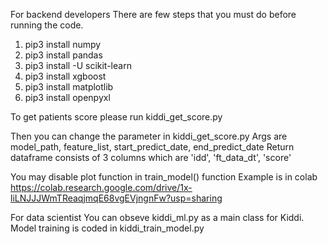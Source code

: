 
For backend developers
There are few steps that you must do before running the code.
1. pip3 install numpy
2. pip3 install pandas
3. pip3 install -U scikit-learn
4. pip3 install xgboost
5. pip3 install matplotlib
6. pip3 install openpyxl

To get patients score please run kiddi_get_score.py

Then you can change the parameter in kiddi_get_score.py
Args are model_path, feature_list, start_predict_date, end_predict_date
Return dataframe consists of 3 columns which are 'idd', 'ft_data_dt', 'score'

You may disable plot function in train_model() function
Example is in colab https://colab.research.google.com/drive/1x-liLNJJJWmTReaqjmqE68vgEVjngnFw?usp=sharing

For data scientist
You can obseve kiddi_ml.py as a main class for Kiddi.
Model training is coded in kiddi_train_model.py